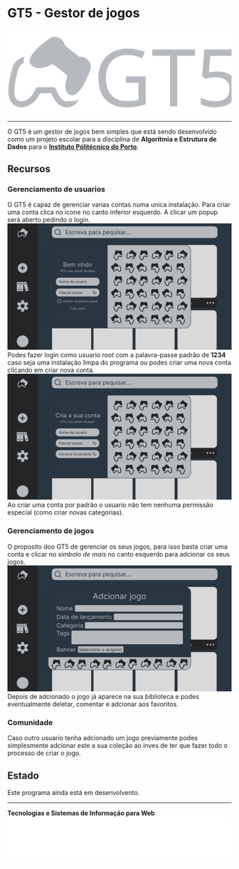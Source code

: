 # GT5 - Gestor de jogos
![GT5 logo](./img/assets/gt5/banner-gt5.svg)

---

O GT5 é um gestor de jogos bem simples que está sendo desenvolvido como um projeto escolar para a disciplina de **Algoritmia e Estrutura de Dados** para o **[Instituto Pólitécnico do Porto](https://www.ipp.pt/)**.

## Recursos
### Gerenciamento de usuarios
O GT5 é capaz de gerenciar varias contas numa unica instalação.
Para criar uma conta clica no icone no canto inferior esquerdo. A clicar um popup será aberto pedindo o login.
![Login Screenshot](./img/screenshots/login.png)
Podes fazer login como usuario _root_ com a palavra-passe padrão de **1234** caso seja uma instalação limpa do programa ou podes criar uma nova conta clicando em criar nova conta.
![Criar Conta Screenshot](./img/screenshots/criar_conta.png)
Ao criar uma conta por padrão o usuario não tem nenhuma permissão especial (como criar novas categorias).

### Gerenciamento de jogos
O proposito doo GT5 de gerenciar os seus jogos, para isso basta criar uma conta e clicar no _simbolo de mais_ no canto esquerdo para adcionar os seus jogos.
![Adcionando jogos](./img/screenshots/criar_jogo.png)
Depois de adcionado o jogo já aparece na sua biblioteca e podes eventualmente deletar, comentar e adcionar aos favoritos.

### Comunidade
Caso outro usuario tenha adcionado um jogo previamente podes simplesmente adcionar este a sua coleção ao inves de ter que fazer todo o processo de criar o jogo.

## Estado
Este programa ainda está em desenvolvento.

---
**Tecnologias e Sistemas de Informação para Web**
![Logo TSIW](./img/assets/tsiw/white.svg)